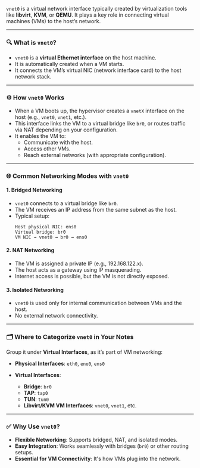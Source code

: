 `vnet0` is a virtual network interface typically created by virtualization tools like **libvirt**, **KVM**, or **QEMU**. It plays a key role in connecting virtual machines (VMs) to the host’s network.

---

### 🔍 What is `vnet0`?

- `vnet0` is a **virtual Ethernet interface** on the host machine.
- It is automatically created when a VM starts.
- It connects the VM’s virtual NIC (network interface card) to the host network stack.

---

### ⚙️ How `vnet0` Works

- When a VM boots up, the hypervisor creates a `vnetX` interface on the host (e.g., `vnet0`, `vnet1`, etc.).
- This interface links the VM to a virtual bridge like `br0`, or routes traffic via NAT depending on your configuration.
- It enables the VM to:
    - Communicate with the host.
    - Access other VMs.
    - Reach external networks (with appropriate configuration).


---

### 🌐 Common Networking Modes with `vnet0`

#### 1. **Bridged Networking**

- `vnet0` connects to a virtual bridge like `br0`.
- The VM receives an IP address from the same subnet as the host.
- Typical setup:
    ```
    Host physical NIC: ens0
    Virtual bridge: br0
    VM NIC → vnet0 → br0 → ens0
    ```


#### 2. **NAT Networking**

- The VM is assigned a private IP (e.g., 192.168.122.x).
- The host acts as a gateway using IP masquerading.
- Internet access is possible, but the VM is not directly exposed.

#### 3. **Isolated Networking**

- `vnet0` is used only for internal communication between VMs and the host.
- No external network connectivity.

---

### 🗂 Where to Categorize `vnet0` in Your Notes

Group it under **Virtual Interfaces**, as it’s part of VM networking:

- **Physical Interfaces**: `eth0`, `eno0`, `ens0`
    
- **Virtual Interfaces**:
    
    - **Bridge**: `br0`
    - **TAP**: `tap0`
    - **TUN**: `tun0`
    - **Libvirt/KVM VM Interfaces**: `vnet0`, `vnet1`, etc.


---

### ✅ Why Use `vnet0`?

- **Flexible Networking**: Supports bridged, NAT, and isolated modes.
- **Easy Integration**: Works seamlessly with bridges (`br0`) or other routing setups.
- **Essential for VM Connectivity**: It's how VMs plug into the network.
